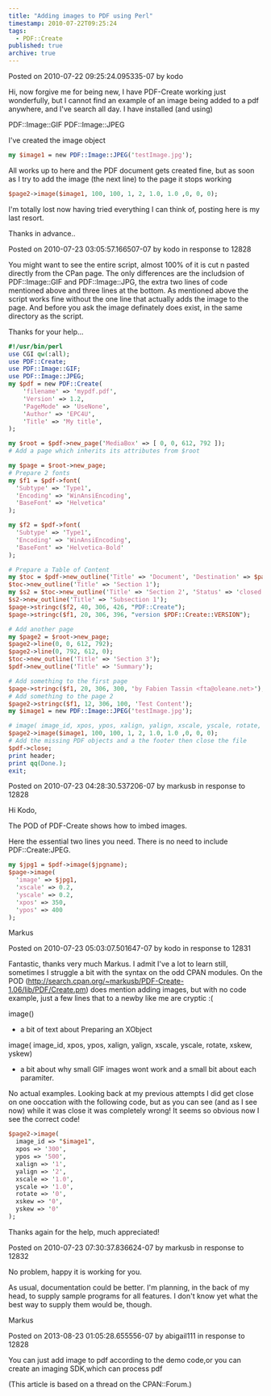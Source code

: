 ```yaml
---
title: "Adding images to PDF using Perl"
timestamp: 2010-07-22T09:25:24
tags:
  - PDF::Create
published: true
archive: true
---
```





Posted on 2010-07-22 09:25:24.095335-07 by kodo

Hi, now forgive me for being new, I have PDF-Create working just wonderfully,
but I cannot find an example of an image being added to a pdf anywhere,
and I've search all day. I have installed (and using)

PDF::Image::GIF PDF::Image::JPEG

I've created the image object

```perl
my $image1 = new PDF::Image::JPEG('testImage.jpg');
```


All works up to here and the PDF document gets created fine,
but as soon as I try to add the image (the next line) to the page it stops working


```perl
$page2->image($image1, 100, 100, 1, 2, 1.0, 1.0 ,0, 0, 0);
```

I'm totally lost now having tried everything I can think of, posting here is my last resort.

Thanks in advance..

Posted on 2010-07-23 03:05:57.166507-07 by kodo in response to 12828

You might want to see the entire script, almost 100% of it is cut n pasted
directly from the CPan page. The only differences are the includsion
of PDF::Image::GIF and PDF::Image::JPG, the extra two lines of code
mentioned above and three lines at the bottom. As mentioned above the
script works fine without the one line that actually adds the image to the page.
And before you ask the image definately does exist, in the same directory as the script.

Thanks for your help...

```perl
#!/usr/bin/perl
use CGI qw(:all);
use PDF::Create;
use PDF::Image::GIF;
use PDF::Image::JPEG;
my $pdf = new PDF::Create(
    'filename' => 'mypdf.pdf',
    'Version' => 1.2,
    'PageMode' => 'UseNone',
    'Author' => 'EPC4U',
    'Title' => 'My title',
);

my $root = $pdf->new_page('MediaBox' => [ 0, 0, 612, 792 ]);
# Add a page which inherits its attributes from $root

my $page = $root->new_page;
# Prepare 2 fonts
my $f1 = $pdf->font(
  'Subtype' => 'Type1',
  'Encoding' => 'WinAnsiEncoding',
  'BaseFont' => 'Helvetica'
);

my $f2 = $pdf->font(
  'Subtype' => 'Type1',
  'Encoding' => 'WinAnsiEncoding',
  'BaseFont' => 'Helvetica-Bold'
);

# Prepare a Table of Content
my $toc = $pdf->new_outline('Title' => 'Document', 'Destination' => $page);
$toc->new_outline('Title' => 'Section 1');
my $s2 = $toc->new_outline('Title' => 'Section 2', 'Status' => 'closed');
$s2->new_outline('Title' => 'Subsection 1');
$page->stringc($f2, 40, 306, 426, "PDF::Create");
$page->stringc($f1, 20, 306, 396, "version $PDF::Create::VERSION");

# Add another page
my $page2 = $root->new_page;
$page2->line(0, 0, 612, 792);
$page2->line(0, 792, 612, 0);
$toc->new_outline('Title' => 'Section 3');
$pdf->new_outline('Title' => 'Summary');

# Add something to the first page
$page->stringc($f1, 20, 306, 300, 'by Fabien Tassin <fta@oleane.net>');
# Add something to the page 2
$page2->stringc($f1, 12, 306, 100, 'Test Content');
my $image1 = new PDF::Image::JPEG('testImage.jpg');

# image( image_id, xpos, ypos, xalign, yalign, xscale, yscale, rotate, xskew, yskew)
$page2->image($image1, 100, 100, 1, 2, 1.0, 1.0 ,0, 0, 0);
# Add the missing PDF objects and a the footer then close the file
$pdf->close;
print header;
print qq(Done.);
exit;
```

Posted on 2010-07-23 04:28:30.537206-07 by markusb in response to 12828

Hi Kodo,

The POD of PDF-Create shows how to imbed images.

Here the essential two lines you need. There is no need to include PDF::Create:JPEG.

```perl
my $jpg1 = $pdf->image($jpgname);
$page->image(
  'image' => $jpg1,
  'xscale' => 0.2,
  'yscale' => 0.2,
  'xpos' => 350,
  'ypos' => 400
);
```

Markus

Posted on 2010-07-23 05:03:07.501647-07 by kodo in response to 12831

Fantastic, thanks very much Markus. I admit I've a lot to learn still,
sometimes I struggle a bit with the syntax on the odd CPAN modules.
On the POD (http://search.cpan.org/~markusb/PDF-Create-1.06/lib/PDF/Create.pm)
does mention adding images, but with no code example, just a
few lines that to a newby like me are cryptic :(

image(<filename>)

+ a bit of text about Preparing an XObject


image( image_id, xpos, ypos, xalign, yalign, xscale, yscale, rotate, xskew, yskew)

+ a bit about why small GIF images wont work and a small bit about each paramiter.

No actual examples. Looking back at my previous attempts
I did get close on one ooccation with the following code,
but as you can see (and as I see now) while it was close it was completely wrong!
It seems so obvious now I see the correct code!


```perl
$page2->image(
  image_id => "$image1",
  xpos => '300',
  ypos => '500',
  xalign => '1',
  yalign => '2',
  xscale => '1.0',
  yscale => '1.0',
  rotate => '0',
  xskew => '0',
  yskew => '0'
);
```

Thanks again for the help, much appreciated!

Posted on 2010-07-23 07:30:37.836624-07 by markusb in response to 12832

No problem, happy it is working for you.

As usual, documentation could be better. I'm planning, in the
back of my head, to supply sample programs for all features.
I don't know yet what the best way to supply them would be, though.

Markus

Posted on 2013-08-23 01:05:28.655556-07 by abigail111 in response to 12828

You can just add image to pdf according to the demo code,or you can
create an imaging SDK,which can process pdf

(This article is based on a thread on the CPAN::Forum.)
<!-- from http://cpanforum.com/threads/12828 -->

